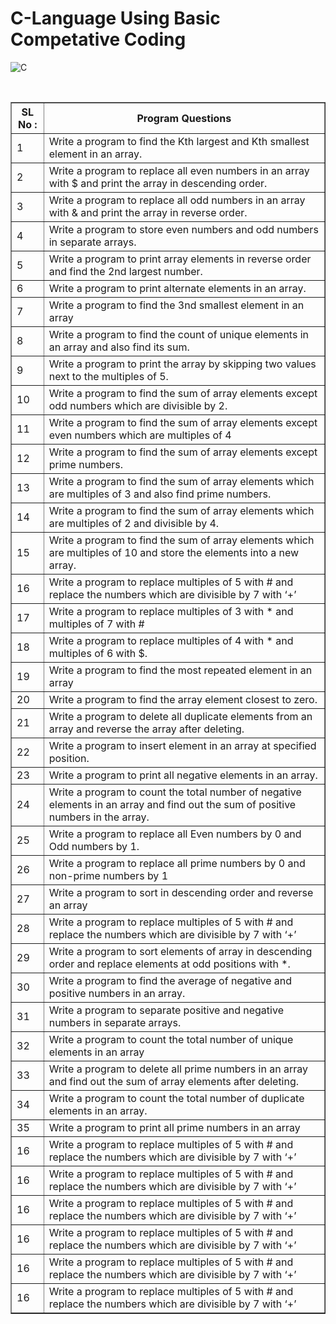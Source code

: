 # C-Language Using Basic Competative Coding

![C](https://img.shields.io/badge/c-%2300599C.svg?style=for-the-badge&logo=c&logoColor=white)


<br>
<table border="1">
        <tr>
            <th>
                SL No :
            </th>
            <th>
                Program Questions
            </th>
        </tr>
        <tr>
            <td>
                1
            </td>
            <td>
                 Write a program to find the Kth largest and Kth smallest element in an array.
            </td>
        </tr>
        <tr>
            <td>
                2
            </td>
            <td>
                Write a program to replace all even numbers in an array with $ and print the array in descending order.
            </td>
        </tr>
        <tr>
            <td>
                3
            </td>
            <td>
                  Write a program to replace all odd numbers in an array with & and print the array in reverse order.
            </td>
        </tr>
        <tr>
            <td>
                4
            </td>
            <td>
                  Write a program to store even numbers and odd numbers in separate arrays.
            </td>
        </tr>
        <tr>
            <td>
                5
            </td>
            <td>
                  Write a program to print array elements in reverse order and find the 2nd largest number.
            </td>
        </tr>
        <tr>
            <td>
                6
            </td>
            <td>
                  Write a program to print alternate elements in an array.
            </td>
        </tr>
        <tr>
            <td>
                7
            </td>
            <td>
                  Write a program to find the 3nd smallest element in an array
            </td>
        </tr>
        <tr>
            <td>
                8
            </td>
            <td>
                  Write a program to find the count of unique elements in an array and also find its sum.
            </td>
        </tr>
        <tr>
            <td>
                9
            </td>
            <td>
                  Write a program to print the array by skipping two values next to the multiples of 5.
            </td>
        </tr>
        <tr>
            <td>
                10
            </td>
            <td>
                  Write a program to find the sum of array elements except odd numbers which are divisible by 2.
            </td>
        </tr>
        <tr>
            <td>
                11
            </td>
            <td>
                  Write a program to find the sum of array elements except even numbers which are multiples of 4
            </td>
        </tr>
        <tr>
            <td>
                12
            </td>
            <td>
                  Write a program to find the sum of array elements except prime numbers.
            </td>
        </tr>
        <tr>
            <td>
                13
            </td>
            <td>
                  Write a program to find the sum of array elements which are multiples of 3 and also find prime numbers.
            </td>
        </tr>
        <tr>
            <td>
                14
            </td>
            <td>
                  Write a program to find the sum of array elements which are multiples of 2 and divisible by 4.
            </td>
        </tr>
        <tr>
            <td>
                15
            </td>
            <td>
                  Write a program to find the sum of array elements which are multiples of 10 and store the elements into a new array.
            </td>
        </tr>
        <tr>
            <td>
                16
            </td>
            <td>
                  Write a program to replace multiples of 5 with # and replace the numbers which are divisible by 7 with ‘+’
            </td>
        </tr>
        <tr>
            <td>
                17
            </td>
            <td>
                  Write a program to replace multiples of 3 with * and multiples of 7 with #
            </td>
        </tr>
        <tr>
            <td>
                18
            </td>
            <td>
                  Write a program to replace multiples of 4 with * and multiples of 6 with $.
            </td>
        </tr>
        <tr>
            <td>
                19
            </td>
            <td>
                  Write a program to find the most repeated element in an array
            </td>
        </tr>
        <tr>
            <td>
                20
            </td>
            <td>
                  Write a program to find the array element closest to zero.
            </td>
        </tr>
        <tr>
            <td>
                21
            </td>
            <td>
                  Write a program to delete all duplicate elements from an array and reverse the array after deleting.
            </td>
        </tr>
        <tr>
            <td>
                22
            </td>
            <td>
                  Write a program to insert element in an array at specified position.
            </td>
        </tr>
        <tr>
            <td>
                23
            </td>
            <td>
                  Write a program to print all negative elements in an array.
            </td>
        </tr>
        <tr>
            <td>
                24
            </td>
            <td>
                  Write a program to count the total number of negative elements in an array and find out the sum of positive numbers in the array.
            </td>
        </tr>
        <tr>
            <td>
                25
            </td>
            <td>
                  Write a program to replace all Even numbers by 0 and Odd numbers by 1.
            </td>
        </tr>
        <tr>
            <td>
                26
            </td>
            <td>
                  Write a program to replace all prime numbers by 0 and non-prime numbers by 1
            </td>
        </tr>
        <tr>
            <td>
                27
            </td>
            <td>
                  Write a program to sort in descending order and reverse an array
            </td>
        </tr>
        <tr>
            <td>
                28
            </td>
            <td>
                  Write a program to replace multiples of 5 with # and replace the numbers which are divisible by 7 with ‘+’
            </td>
        </tr>
        <tr>
            <td>
                29
            </td>
            <td>
                  Write a program to sort elements of array in descending order and replace elements at odd positions with *.
            </td>
        </tr>
        <tr>
            <td>
                30
            </td>
            <td>
                  Write a program to find the average of negative and positive numbers in an array.
            </td>
        </tr>
        <tr>
            <td>
                31
            </td>
            <td>
                  Write a program to separate positive and negative numbers in separate arrays.
            </td>
        </tr>
        <tr>
            <td>
                32
            </td>
            <td>
                  Write a program to count the total number of unique elements in an array
            </td>
        </tr>
        <tr>
            <td>
                33
            </td>
            <td>
                  Write a program to delete all prime numbers in an array and find out the sum of array elements after deleting.
            </td>
        </tr>
        <tr>
            <td>
                34
            </td>
            <td>
                  Write a program to count the total number of duplicate elements in an array.
            </td>
        </tr>
        <tr>
            <td>
                35
            </td>
            <td>
                  Write a program to print all prime numbers in an array
            </td>
        </tr>
        <tr>
            <td>
                16
            </td>
            <td>
                  Write a program to replace multiples of 5 with # and replace the numbers which are divisible by 7 with ‘+’
            </td>
        </tr>
        <tr>
            <td>
                16
            </td>
            <td>
                  Write a program to replace multiples of 5 with # and replace the numbers which are divisible by 7 with ‘+’
            </td>
        </tr>
        <tr>
            <td>
                16
            </td>
            <td>
                  Write a program to replace multiples of 5 with # and replace the numbers which are divisible by 7 with ‘+’
            </td>
        </tr>
        <tr>
            <td>
                16
            </td>
            <td>
                  Write a program to replace multiples of 5 with # and replace the numbers which are divisible by 7 with ‘+’
            </td>
        </tr>
        <tr>
            <td>
                16
            </td>
            <td>
                  Write a program to replace multiples of 5 with # and replace the numbers which are divisible by 7 with ‘+’
            </td>
        </tr>
        <tr>
            <td>
                16
            </td>
            <td>
                  Write a program to replace multiples of 5 with # and replace the numbers which are divisible by 7 with ‘+’
            </td>
        </tr>
    </table>

